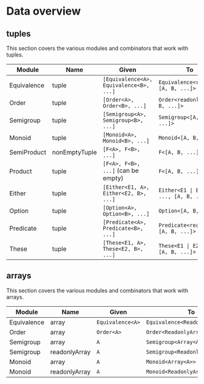 # Data overview

## tuples

This section covers the various modules and combinators that work with tuples.

| Module      | Name          | Given                                   | To                                     |
| ----------- | ------------- | --------------------------------------- | -------------------------------------- |
| Equivalence | tuple         | `[Equivalence<A>, Equivalence<B>, ...]` | `Equivalence<readonly [A, B, ...]>`    |
| Order       | tuple         | `[Order<A>, Order<B>, ...]`             | `Order<readonly [A, B, ...]>`          |
| Semigroup   | tuple         | `[Semigroup<A>, Semigroup<B>, ...]`     | `Semigroup<[A, B, ...]>`               |
| Monoid      | tuple         | `[Monoid<A>, Monoid<B>, ...]`           | `Monoid<[A, B, ...]>`                  |
| SemiProduct | nonEmptyTuple | `[F<A>, F<B>, ...]`                     | `F<[A, B, ...]>`                       |
| Product     | tuple         | `[F<A>, F<B>, ...]` (can be empty)      | `F<[A, B, ...]>`                       |
| Either      | tuple         | `[Either<E1, A>, Either<E2, B>, ...]`   | `Either<E1 \| E2 \| ..., [A, B, ...]>` |
| Option      | tuple         | `[Option<A>, Option<B>, ...]`           | `Option<[A, B, ...]>`                  |
| Predicate   | tuple         | `[Predicate<A>, Predicate<B>, ...]`     | `Predicate<readonly [A, B, ...]>`      |
| These       | tuple         | `[These<E1, A>, These<E2, B>, ...]`     | `These<E1 \| E2 \| ..., [A, B, ...]>`  |

## arrays

This section covers the various modules and combinators that work with arrays.

| Module      | Name          | Given            | To                              |
| ----------- | ------------- | ---------------- | ------------------------------- |
| Equivalence | array         | `Equivalence<A>` | `Equivalence<ReadonlyArray<A>>` |
| Order       | array         | `Order<A>`       | `Order<ReadonlyArray<A>>`       |
| Semigroup   | array         | `A`              | `Semigroup<Array<A>>`           |
| Semigroup   | readonlyArray | `A`              | `Semigroup<ReadonlyArray<A>>`   |
| Monoid      | array         | `A`              | `Monoid<Array<A>>`              |
| Monoid      | readonlyArray | `A`              | `Monoid<ReadonlyArray<A>>`      |
